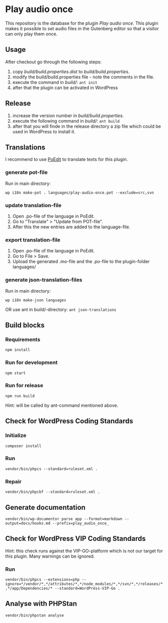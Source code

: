 # Play audio once

This repository is the database for the plugin _Play audio once_. This plugin makes it possible to set audio files in the Gutenberg editor so that a visitor can only play them once.

## Usage

After checkout go through the following steps:

1. copy _build/build.properties.dist_ to _build/build.properties_.
2. modify the build/build.properties file - note the comments in the file.
3. execute the command in _build/_: `ant init`
4. after that the plugin can be activated in WordPress

## Release

1. increase the version number in _build/build.properties_.
2. execute the following command in _build/_: `ant build`
3. after that you will finde in the release directory a zip file which could be used in WordPress to install it.

## Translations

I recommend to use [PoEdit](https://poedit.net/) to translate texts for this plugin.

### generate pot-file

Run in main directory:

`wp i18n make-pot . languages/play-audio-once.pot --exclude=src,svn`

### update translation-file

1. Open .po-file of the language in PoEdit.
2. Go to "Translate" > "Update from POT-file".
3. After this the new entries are added to the language-file.

### export translation-file

1. Open .po-file of the language in PoEdit.
2. Go to File > Save.
3. Upload the generated .mo-file and the .po-file to the plugin-folder languages/

### generate json-translation-files

Run in main directory:

`wp i18n make-json languages`

OR use ant in build/-directory: `ant json-translations`

## Build blocks

### Requirements

`npm install`

### Run for development

`npm start`

### Run for release

`npm run build`

Hint: will be called by ant-command mentioned above.

## Check for WordPress Coding Standards

### Initialize

`composer install`

### Run

`vendor/bin/phpcs --standard=ruleset.xml .`

### Repair

`vendor/bin/phpcbf --standard=ruleset.xml .`

## Generate documentation

`vendor/bin/wp-documentor parse app --format=markdown --output=docs/hooks.md --prefix=play_audio_once_`

## Check for WordPress VIP Coding Standards

Hint: this check runs against the VIP-GO-platform which is not our target for this plugin. Many warnings can be ignored.

### Run

`vendor/bin/phpcs --extensions=php --ignore=*/vendor/*,*/attributes/*,*/node_modules/*,*/svn/*,*/releases/*,*/app/Dependencies/* --standard=WordPress-VIP-Go .`

## Analyse with PHPStan

`vendor/bin/phpstan analyse`
